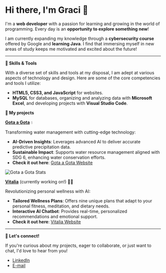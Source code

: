 # Hi there, I'm Graci 🌷

I'm a **web developer** with a passion for learning and growing in the world of programming. Every day is an **opportunity to explore something new**!

I am currently expanding my knowledge through a **cybersecurity course** offered by Google and **learning Java**. I find that immersing myself in new areas of study keeps me motivated and excited about the future!

---

**🍓 Skills & Tools**

With a diverse set of skills and tools at my disposal, I am adept at various aspects of technology and design. Here are some of the core competencies and tools I utilize:

- **HTML5, CSS3, and JavaScript** for websites. 
- **MySQL** for databases, organizing and analyzing data with **Microsoft Excel**, and developing projects with **Visual Studio Code**.

**🌻 My projects**

**[Gota a Gota](https://github.com/gracimarch/gota-a-gota)** 💧

Transforming water management with cutting-edge technology:
- **AI-Driven Insights**: Leverages advanced AI to deliver accurate predictive precipitation data.
- **Sustainable Impact**: Supports water resource management aligned with SDG 6, enhancing water conservation efforts.
- **Check it out here**: [Gota a Gota Website](https://gota-a-gota.vercel.app)

![Gota a Gota Stats](https://github.com/gracimarch/gracimarch/assets/136918669/4610f062-45d3-4939-a522-935a86dc4bcc)

**[Vitalia](https://github.com/gracimarch/Vitalia)** (currently working on!) 🧘🌷

Revolutionizing personal wellness with AI:
- **Tailored Wellness Plans**: Offers nine unique plans that adapt to your personal fitness, meditation, and dietary needs.
- **Interactive AI Chatbot**: Provides real-time, personalized recommendations and emotional support.
- **Check it out here**: [Vitalia Website](https://vitalia-selfcare.vercel.app)

---

**🧁 Let's connect!**

If you're curious about my projects, eager to collaborate, or just want to chat, I'd love to hear from you!

- [LinkedIn](https://www.linkedin.com/in/gracimarch/)
- [E-mail](mailto:gracianamarch1@gmail.com)
